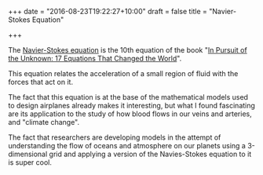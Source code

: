 +++
date = "2016-08-23T19:22:27+10:00"
draft = false
title = "Navier-Stokes Equation"

+++

The [Navier-Stokes
equation](https://en.wikipedia.org/wiki/Navier%E2%80%93Stokes_equations) is the
10th equation of the book "[In Pursuit of the Unknown: 17 Equations That
Changed the
World](https://www.amazon.com/Pursuit-Equations-That-Changed-World/dp/0465085989)".

This equation relates the acceleration of a small region of fluid with the
forces that act on it.

The fact that this equation is at the base of the mathematical models used to
design airplanes already makes it interesting, but what I found fascinating are
its application to the study of how blood flows in our veins and arteries, and
"climate change".

The fact that researchers are developing models in the attempt of understanding
the flow of oceans and atmosphere on our planets using a 3-dimensional grid and
applying a version of the Navies-Stokes equation to it is super cool.
